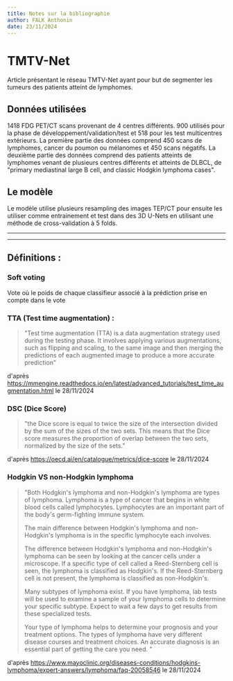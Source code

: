 ```yaml
---
title: Notes sur la bibliographie
author: FALK Anthonin
date: 23/11/2024
---
```

# TMTV-Net

Article présentant le réseau TMTV-Net ayant pour but de segmenter les tumeurs des patients atteint de lymphomes.

## Données utilisées
1418 FDG PET/CT scans provenant de 4 centres différents. 900 utilisés pour la phase de développement/validation/test et 518 pour les test multicentres extérieurs. La première partie des données comprend 450 scans de lymphomes, cancer du poumon ou mélanomes et 450 scans négatifs. La deuxième partie des données comprend des patients atteints de lymphomes venant de plusieurs centres différents et atteints de DLBCL, de "primary mediastinal large B cell, and classic Hodgkin lymphoma cases".

## Le modèle
Le modèle utilise plusieurs resampling des images TEP/CT pour ensuite les utiliser comme entrainement et test dans des 3D U-Nets en utilisant une méthode de cross-validation à 5 folds.


-----------------------------------------------------------
-----------------------------------------------------------
## Définitions :


### Soft voting
Vote où le poids de chaque classifieur associé à la prédiction prise en compte dans le vote

### TTA (Test time augmentation) :
> "Test time augmentation (TTA) is a data augmentation strategy used during the testing phase. It involves applying various augmentations, such as flipping and scaling, to the same image and then merging the predictions of each augmented image to produce a more accurate prediction"

d'après https://mmengine.readthedocs.io/en/latest/advanced_tutorials/test_time_augmentation.html le 28/11/2024

### DSC (Dice Score)
> "the Dice score is equal to twice the size of the intersection divided by the sum of the sizes of the two sets. This means that the Dice score measures the proportion of overlap between the two sets, normalized by the size of the sets."

d'après https://oecd.ai/en/catalogue/metrics/dice-score le 28/11/2024

### Hodgkin VS non-Hodgkin lymphoma
> "Both Hodgkin's lymphoma and non-Hodgkin's lymphoma are types of lymphoma. Lymphoma is a type of cancer that begins in white blood cells called lymphocytes. Lymphocytes are an important part of the body's germ-fighting immune system.
> 
> The main difference between Hodgkin's lymphoma and non-Hodgkin's lymphoma is in the specific lymphocyte each involves.
> 
> The difference between Hodgkin's lymphoma and non-Hodgkin's lymphoma can be seen by looking at the cancer cells under a microscope. If a specific type of cell called a Reed-Sternberg cell is seen, the lymphoma is classified as Hodgkin's. If the Reed-Sternberg cell is not present, the lymphoma is classified as non-Hodgkin's.
> 
> Many subtypes of lymphoma exist. If you have lymphoma, lab tests will be used to examine a sample of your lymphoma cells to determine your specific subtype. Expect to wait a few days to get results from these specialized tests.
> 
> Your type of lymphoma helps to determine your prognosis and your treatment options. The types of lymphoma have very different disease courses and treatment choices. An accurate diagnosis is an essential part of getting the care you need. "

d'après https://www.mayoclinic.org/diseases-conditions/hodgkins-lymphoma/expert-answers/lymphoma/faq-20058546
le 28/11/2024